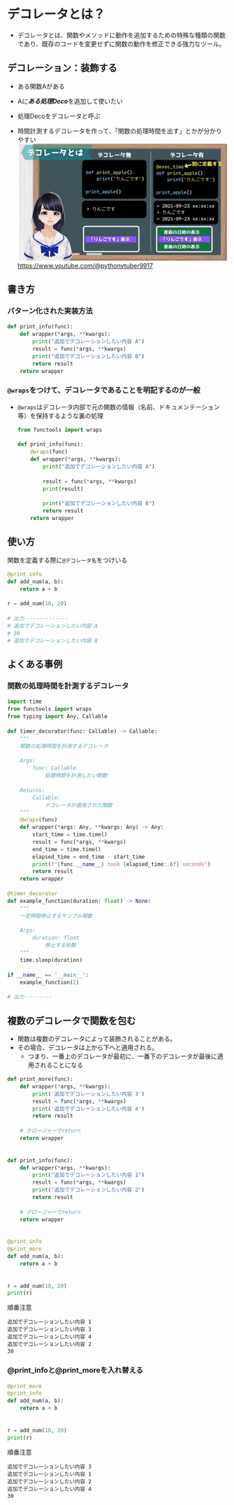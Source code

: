 # デコレータとは？
* デコレータとは、関数やメソッドに動作を追加するための特殊な種類の関数であり、既存のコードを変更せずに関数の動作を修正できる強力なツール。

## デコレーション：装飾する
- ある関数Aがある
- Aに***ある処理Deco***を追加して使いたい
- 処理Decoをデコレータと呼ぶ

- 時間計測するデコレータを作って、「関数の処理時間を出す」とかが分かりやすい
![alt text](image/13.デコレータ/image.png)
https://www.youtube.com/@pythonvtuber9917

## 書き方
### パターン化された実装方法

```python
def print_info(func):
    def wrapper(*args, **kwargs):
        print("追加でデコレーションしたい内容 A")
        result = func(*args, **kwargs)
        print("追加でデコレーションしたい内容 B")
        return result
    return wrapper
```

### `@wraps`をつけて、デコレータであることを明記するのが一般
- `@wraps`はデコレータ内部で元の関数の情報（名前、ドキュメンテーション等）を保持するような裏の処理

    ```python
    from functools import wraps

    def print_info(func):
        @wraps(func)
        def wrapper(*args, **kwargs):
            print("追加でデコレーションしたい内容 A")

            result = func(*args, **kwargs)
            print(result)

            print("追加でデコレーションしたい内容 B")
            return result
        return wrapper
    ```



## 使い方

関数を定義する際に`@デコレータ名`をつけいる

```python
@print_info
def add_num(a, b):
    return a + b

r = add_num(10, 20)

# 出力--------------
# 追加でデコレーションしたい内容 A
# 30
# 追加でデコレーションしたい内容 B
```


## よくある事例
### 関数の処理時間を計測するデコレータ


```python
import time
from functools import wraps
from typing import Any, Callable

def timer_decorator(func: Callable) -> Callable:
    """
    関数の処理時間を計測するデコレータ

    Args:
        func: Callable
            処理時間を計測したい関数

    Returns:
        Callable:
            デコレータが適用された関数
    """
    @wraps(func)
    def wrapper(*args: Any, **kwargs: Any) -> Any:
        start_time = time.time()
        result = func(*args, **kwargs)
        end_time = time.time()
        elapsed_time = end_time - start_time
        print(f"{func.__name__} took {elapsed_time:.6f} seconds")
        return result
    return wrapper

@timer_decorator
def example_function(duration: float) -> None:
    """
    一定時間停止するサンプル関数

    Args:
        duration: float
            停止する秒数
    """
    time.sleep(duration)

if __name__ == '__main__':
    example_function(2)

# 出力---------


```


## 複数のデコレータで関数を包む

- 関数は複数のデコレータによって装飾されることがある。
- その場合、デコレータは上から下へと適用される。
    - つまり、一番上のデコレータが最初に、一番下のデコレータが最後に適用されることになる
```python
def print_more(func):
    def wrapper(*args, **kwargs):
        print('追加でデコレーションしたい内容 3')
        result = func(*args, **kwargs)
        print('追加でデコレーションしたい内容 4')
        return result

    # クロージャーでreturn
    return wrapper


def print_info(func):
    def wrapper(*args, **kwargs):
        print("追加でデコレーションしたい内容 1")
        result = func(*args, **kwargs)
        print("追加でデコレーションしたい内容 2")
        return result

    # クロージャーでreturn
    return wrapper


@print_info
@print_more
def add_num(a, b):
    return a + b


r = add_num(10, 20)
print(r)
```

順番注意
```
追加でデコレーションしたい内容 1
追加でデコレーションしたい内容 3
追加でデコレーションしたい内容 4
追加でデコレーションしたい内容 2
30
```

### @print_infoと@print_moreを入れ替える

```python
@print_more
@print_info
def add_num(a, b):
    return a + b


r = add_num(10, 20)
print(r)
```
順番注意
```
追加でデコレーションしたい内容 3
追加でデコレーションしたい内容 1
追加でデコレーションしたい内容 2
追加でデコレーションしたい内容 4
30
```